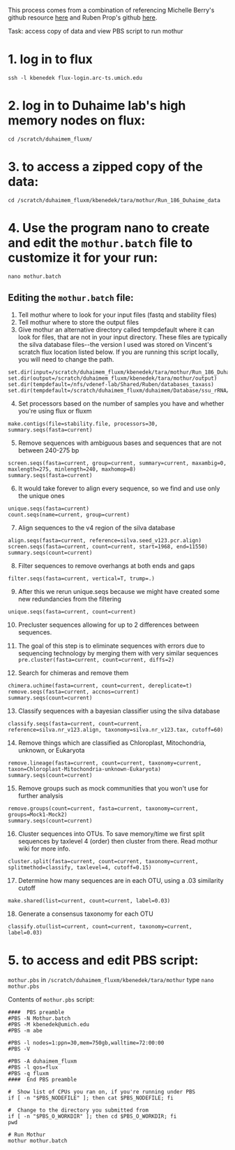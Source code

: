 This process comes from a combination of referencing Michelle Berry's github resource [here](https://github.com/DenefLab/flux-tools/blob/gh-pages/scripts/mothur.batch) and Ruben Prop's github [here](https://github.com/rprops/Mothur_oligo_batch/blob/master/mothur.batch.general).

Task: access copy of data and view PBS script to run mothur  

# 1. log in to flux
```
ssh -l kbenedek flux-login.arc-ts.umich.edu
```  

# 2. log in to Duhaime lab's high memory nodes on flux: 
```
cd /scratch/duhaimem_fluxm/
```  

# 3.  to access a zipped copy of the data: 
```
cd /scratch/duhaimem_fluxm/kbenedek/tara/mothur/Run_186_Duhaime_data 
```

# 4. Use the program nano to create and edit the ```mothur.batch```  file to customize it for your run: 
```
nano mothur.batch
```  


## Editing the ```mothur.batch```  file:

1. Tell mothur where to look for your input files (fastq and stability files)
2. Tell mothur where to store the output files
3. Give mothur an alternative directory called tempdefault where it can look for files, that are not in your input directory. These files are typically the silva database files--the version I used was stored on Vincent's scratch flux location listed below. If you are running this script locally, you will need to change the path.

```
set.dir(input=/scratch/duhaimem_fluxm/kbenedek/tara/mothur/Run_186_Duhaime_data)
set.dir(output=/scratch/duhaimem_fluxm/kbenedek/tara/mothur/output)
set.dir(tempdefault=/nfs/vdenef-lab/Shared/Ruben/databases_taxass)
set.dir(tempdefault=/scratch/duhaimem_fluxm/duhaimem/Database/ssu_rRNA/Mothur)
```   

4. Set processors based on the number of samples you have and whether you're using flux or fluxm
```
make.contigs(file=stability.file, processors=30, summary.seqs(fasta=current)
```

5. Remove sequences with ambiguous bases and sequences that are not between 240-275 bp
```
screen.seqs(fasta=current, group=current, summary=current, maxambig=0, maxlength=275, minlength=240, maxhomop=8)
summary.seqs(fasta=current)
```   

6. It would take forever to align every sequence, so we find and use only the unique ones
```
unique.seqs(fasta=current)
count.seqs(name=current, group=current)
```   

7.  Align sequences to the v4 region of the silva database
```
align.seqs(fasta=current, reference=silva.seed_v123.pcr.align)
screen.seqs(fasta=current, count=current, start=1968, end=11550)
summary.seqs(count=current)
```  

8. Filter sequences to remove overhangs at both ends and gaps   
```
filter.seqs(fasta=current, vertical=T, trump=.)
```  

9. After this we rerun unique.seqs because we might have created some new redundancies from the filtering
```
unique.seqs(fasta=current, count=current)
```   

10. Precluster sequences allowing for up to 2 differences between sequences.
11. The goal of this step is to eliminate sequences with errors due to sequencing technology by merging them with very similar sequences  ```pre.cluster(fasta=current, count=current, diffs=2)```   

12. Search for chimeras and remove them
```
chimera.uchime(fasta=current, count=current, dereplicate=t)
remove.seqs(fasta=current, accnos=current)
summary.seqs(count=current)
```  

13. Classify sequences with a bayesian classifier using the silva database
```
classify.seqs(fasta=current, count=current, reference=silva.nr_v123.align, taxonomy=silva.nr_v123.tax, cutoff=60)
```  

14. Remove things which are classified as Chloroplast, Mitochondria, unknown, or Eukaryota
```
remove.lineage(fasta=current, count=current, taxonomy=current, taxon=Chloroplast-Mitochondria-unknown-Eukaryota)
summary.seqs(count=current)
```  

15. Remove groups such as mock communities that you won't use for further analysis
```
remove.groups(count=current, fasta=current, taxonomy=current, groups=Mock1-Mock2)
summary.seqs(count=current)
```  

16. Cluster sequences into OTUs. To save memory/time we first split sequences by taxlevel 4 (order) then cluster from there. Read mothur wiki for more info.
```
cluster.split(fasta=current, count=current, taxonomy=current, splitmethod=classify, taxlevel=4, cutoff=0.15)
```  

17. Determine how many sequences are in each OTU, using a .03 similarity cutoff
```
make.shared(list=current, count=current, label=0.03)
```  

18. Generate a consensus taxonomy for each OTU
```
classify.otu(list=current, count=current, taxonomy=current, label=0.03)
```  


# 5. to access and edit PBS script:
```mothur.pbs``` in ```/scratch/duhaimem_fluxm/kbenedek/tara/mothur``` type ```nano mothur.pbs```  

Contents of ```mothur.pbs``` script:
```  
####  PBS preamble
#PBS -N Mothur.batch
#PBS -M kbenedek@umich.edu
#PBS -m abe

#PBS -l nodes=1:ppn=30,mem=750gb,walltime=72:00:00
#PBS -V

#PBS -A duhaimem_fluxm
#PBS -l qos=flux
#PBS -q fluxm
####  End PBS preamble

#  Show list of CPUs you ran on, if you're running under PBS
if [ -n "$PBS_NODEFILE" ]; then cat $PBS_NODEFILE; fi  

#  Change to the directory you submitted from
if [ -n "$PBS_O_WORKDIR" ]; then cd $PBS_O_WORKDIR; fi
pwd 

# Run Mothur
mothur mothur.batch
```  


      
